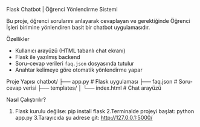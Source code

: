 Flask Chatbot | Öğrenci Yönlendirme Sistemi

Bu proje, öğrenci sorularını anlayarak cevaplayan ve gerektiğinde Öğrenci İşleri birimine yönlendiren basit bir chatbot uygulamasıdır.

 Özellikler

- Kullanıcı arayüzü (HTML tabanlı chat ekranı)
- Flask ile yazılmış backend
- Soru–cevap verileri `faq.json` dosyasında tutulur
- Anahtar kelimeye göre otomatik yönlendirme yapar

Proje Yapısı
chatbot/
├── app.py # Flask uygulaması
├── faq.json # Soru-cevap verisi
├── templates/
│ └── index.html # Chat arayüzü

Nasıl Çalıştırılır?
1. Flask kurulu değilse:
   pip install flask
2.Terminalde projeyi başlat:
   python app.py
3.Tarayıcıda şu adrese git:
   http://127.0.0.1:5000/
      

